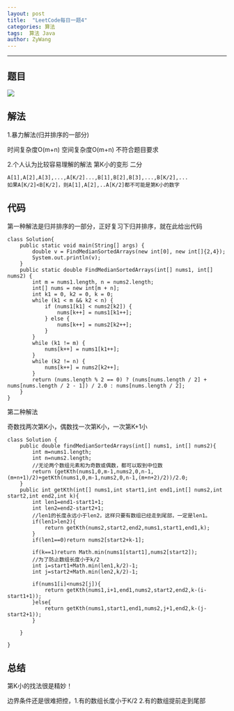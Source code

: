 ```yaml
---
layout: post
title:  "LeetCode每日一题4"
categories: 算法
tags:  算法 Java
author: ZyWang
---
```


****
## 题目 ##
![](https://www.z4a.net/images/2020/05/24/816bf250c8974c6842f86a2057c8df6.png)
## 解法 ##

1.暴力解法(归并排序的一部分)

时间复杂度O(m+n) 空间复杂度O(m+n) 不符合题目要求

2.个人认为比较容易理解的解法 第K小的变形 二分
	
	A[1],A[2],A[3],...,A[K/2]...,B[1],B[2],B[3],...,B[K/2],...
	如果A[K/2]<B[K/2]，则A[1],A[2],..A[K/2]都不可能是第K小的数字
## 代码 ##
第一种解法是归并排序的一部分，正好复习下归并排序，就在此给出代码

	class Solution{
	    public static void main(String[] args) {
	        double v = FindMedianSortedArrays(new int[0], new int[]{2,4});
	        System.out.println(v);
	    }
	    public static double FindMedianSortedArrays(int[] nums1, int[] nums2) {
	        int m = nums1.length, n = nums2.length;
	        int[] nums = new int[m + n];
	        int k1 = 0, k2 = 0, k = 0;
	        while (k1 < m && k2 < n) {
	            if (nums1[k1] < nums2[k2]) {
	                nums[k++] = nums1[k1++];
	            } else {
	                nums[k++] = nums2[k2++];
	            }
	        }
	        while (k1 != m) {
	            nums[k++] = nums1[k1++];
	        }
	        while (k2 != n) {
	            nums[k++] = nums2[k2++];
	        }
	        return (nums.length % 2 == 0) ? (nums[nums.length / 2] + nums[nums.length / 2 - 1]) / 2.0 : nums[nums.length / 2];
	    }
	}
第二种解法 

奇数找两次第K小，偶数找一次第K小，一次第K+1小

	class Solution {
	    public double findMedianSortedArrays(int[] nums1, int[] nums2){
	        int m=nums1.length;
	        int n=nums2.length;
	        //无论两个数组元素和为奇数或偶数，都可以取到中位数
	        return (getKth(nums1,0,m-1,nums2,0,n-1,(m+n+1)/2)+getKth(nums1,0,m-1,nums2,0,n-1,(m+n+2)/2))/2.0;
	    }
	    public int getKth(int[] nums1,int start1,int end1,int[] nums2,int start2,int end2,int k){
	        int len1=end1-start1+1;
	        int len2=end2-start2+1;
			//len1的长度永远小于len2，这样只要有数组已经走到尾部，一定是len1。
	        if(len1>len2){
	            return getKth(nums2,start2,end2,nums1,start1,end1,k);
	        }
	        if(len1==0)return nums2[start2+k-1];

	        if(k==1)return Math.min(nums1[start1],nums2[start2]);
			//为了防止数组长度小于k/2
	        int i=start1+Math.min(len1,k/2)-1;
	        int j=start2+Math.min(len2,k/2)-1;
	
	        if(nums1[i]<nums2[j]){
	            return getKth(nums1,i+1,end1,nums2,start2,end2,k-(i-start1+1));
	        }else{
	            return getKth(nums1,start1,end1,nums2,j+1,end2,k-(j-start2+1));
	        }
	
	    }
      
	}
## 总结 ##
第K小的找法很是精妙！

边界条件还是很难把控，1.有的数组长度小于K/2 2.有的数组提前走到尾部